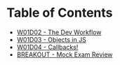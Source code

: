 # Table of Contents

* [W01D02 - The Dev Workflow](/w01d02)
* [W01D03 - Objects in JS](/w01d03)
* [W01D04 - Callbacks!](/w01d04)
* [BREAKOUT - Mock Exam Review](/breakout-mock-exam-review)
